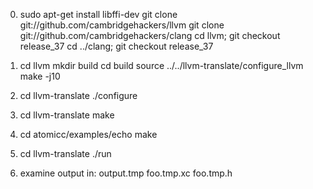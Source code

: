 


0) 
    sudo apt-get install libffi-dev
    git clone git://github.com/cambridgehackers/llvm
    git clone git://github.com/cambridgehackers/clang
    cd llvm; git checkout release_37
    cd ../clang; git checkout release_37

1) cd llvm 
    mkdir build
    cd build
    source ../../llvm-translate/configure_llvm
    make -j10

2) cd llvm-translate
    ./configure

3) cd llvm-translate
    make

4) cd atomicc/examples/echo
    make 

5) cd llvm-translate
    ./run

6) examine output in:
    output.tmp foo.tmp.xc foo.tmp.h
